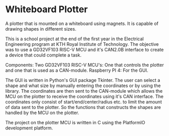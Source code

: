 # Whiteboard Plotter
A plotter that is mounted on a whiteboard using magnets. It is capable of drawing shapes in different sizes.

This is a school project at the end of the first year in the Electrical Engineering program at KTH Royal Institute of Technology. 
The objective was to use a GD32VF103 RISC-V MCU and it's CAN2.0B interface to create a device that could complete a task. 

Components:
Two GD32VF103 RISC-V MCU's: One that controls the plotter and one that is used as a CAN-module.
Raspberry PI 4: For the GUI.

The GUI is written in Python's GUI package Tkinter. The user can select a shape and what size by manually entering the coordinates or by using the library. The coordinates are then sent to the CAN-module which allows the MCU on the plotter to receive the coordinates using it's CAN interface. The coordinates only consist of start/end/center/radius etc. to limit the amount of data sent to the plotter. So the functions that constructs the shapes are handled by the MCU on the plotter. 

The project on the plotter MCU is written in C using the PlatformIO development platform. 
